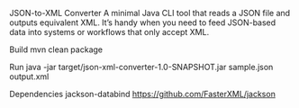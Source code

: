 JSON-to-XML Converter
A minimal Java CLI tool that reads a JSON file and outputs equivalent XML.
It’s handy when you need to feed JSON-based data into systems or workflows
that only accept XML.

Build
  mvn clean package

Run
  java -jar target/json-xml-converter-1.0-SNAPSHOT.jar sample.json output.xml

Dependencies
  jackson-databind  https://github.com/FasterXML/jackson
